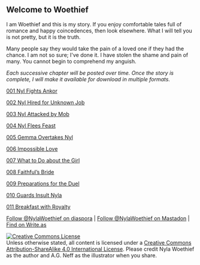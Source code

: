 ## Welcome to Woethief

I am Woethief and this is my story. If you enjoy comfortable tales full of romance and happy coincedences, then look elsewhere. What I will tell you is not pretty, but it is the truth.

Many people say they would take the pain of a loved one if they had the chance. I am not so sure; I've done it. I have stolen the shame and pain of many. You cannot begin to comprehend my anguish.

*Each successive chapter will be posted over time. Once the story is complete, I will make it available for download in multiple formats.*

[001 Nyl Fights Ankor](https://nylawoethief.github.io/Woethief/001NylFightsAnkor)

[002 Nyl Hired for Unknown Job](https://nylawoethief.github.io/Woethief/002NylHiredForUnknownJob)

[003 Nyl Attacked by Mob](https://nylawoethief.github.io/Woethief/003NylAttackedByMob)

[004 Nyl Flees Feast](https://nylawoethief.github.io/Woethief/004NylFleesFeast)

[005 Gemma Overtakes Nyl](https://nylawoethief.github.io/Woethief/005GemmaOvertakesNyl)

[006 Impossible Love](https://nylawoethief.github.io/Woethief/006ImpossibleLove)

[007 What to Do about the Girl](https://nylawoethief.github.io/Woethief/007WhatToDoAboutTheGirl)

[008 Faithful’s Bride](https://nylawoethief.github.io/Woethief/008FaithfulsBride)

[009 Preparations for the Duel](https://nylawoethief.github.io/Woethief/009PreparationsForTheDuel)

[010 Guards Insult Nyla](https://nylawoethief.github.io/Woethief/010GuardsInsultNyla)

[011 Breakfast with Royalty](https://nylawoethief.github.io/Woethief/011BreakfastWithRoyalty)

[Follow @NylaWoethief on diaspora](https://diasp.org/people/b7e6f760c80701357519047d7b62795e) | [Follow @NylaWoethief on Mastadon](https://writing.exchange/web/accounts/16013) | [Find on Write.as](https://nyla-woethief.writeas.com/)

<a rel="license" href="http://creativecommons.org/licenses/by-sa/4.0/"><img alt="Creative Commons License" style="border-width:0" src="https://i.creativecommons.org/l/by-sa/4.0/88x31.png" /></a><br />Unless otherwise stated, all content is licensed under a <a rel="license" href="http://creativecommons.org/licenses/by-sa/4.0/">Creative Commons Attribution-ShareAlike 4.0 International License</a>. Please credit Nyla Woethief as the author and A.G. Neff as the illustrator when you share.
